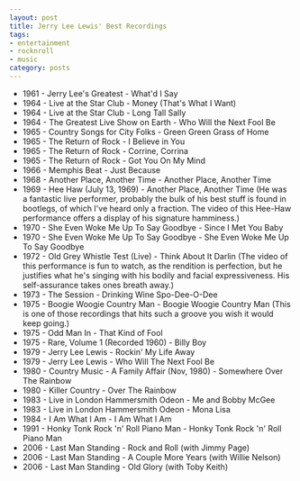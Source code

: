 ```yaml
---
layout: post
title: Jerry Lee Lewis' Best Recordings
tags:
- entertainment
- rocknroll
- music
category: posts
---
```


* 1961 - Jerry Lee's Greatest - What'd I Say
* 1964 - Live at the Star Club - Money (That's What I Want)
* 1964 - Live at the Star Club - Long Tall Sally
* 1964 - The Greatest Live Show on Earth - Who Will the Next Fool Be
* 1965 - Country Songs for City Folks - Green Green Grass of Home
* 1965 - The Return of Rock - I Believe in You
* 1965 - The Return of Rock - Corrine, Corrina
* 1965 - The Return of Rock - Got You On My Mind
* 1966 - Memphis Beat - Just Because
* 1968 - Another Place, Another Time - Another Place, Another Time
* 1969 - Hee Haw (July 13, 1969) - Another Place, Another Time (He was a fantastic live performer, probably the bulk of his best stuff is found in bootlegs, of which I've heard only a fraction. The video of this Hee-Haw performance offers a display of his signature hamminess.)
* 1970 - She Even Woke Me Up To Say Goodbye - Since I Met You Baby
* 1970 - She Even Woke Me Up To Say Goodbye - She Even Woke Me Up To Say Goodbye
* 1972 - Old Grey Whistle Test (Live) - Think About It Darlin (The video of this performance is fun to watch, as the rendition is perfection, but he justifies what he's singing with his bodily and facial expressiveness. His self-assurance takes ones breath away.)
* 1973 - The Session - Drinking Wine Spo-Dee-O-Dee
* 1975 - Boogie Woogie Country Man - Boogie Woogie Country Man (This is one of those recordings that hits such a groove you wish it would keep going.)
* 1975 - Odd Man In - That Kind of Fool
* 1975 - Rare, Volume 1 (Recorded 1960) - Billy Boy
* 1979 - Jerry Lee Lewis - Rockin' My Life Away
* 1979 - Jerry Lee Lewis - Who Will The Next Fool Be
* 1980 - Country Music - A Family Affair (Nov, 1980) - Somewhere Over The Rainbow
* 1980 - Killer Country - Over The Rainbow
* 1983 - Live in London Hammersmith Odeon - Me and Bobby McGee
* 1983 - Live in London Hammersmith Odeon - Mona Lisa
* 1984 - I Am What I Am - I Am What I Am
* 1991 - Honky Tonk Rock 'n' Roll Piano Man - Honky Tonk Rock 'n' Roll Piano Man
* 2006 - Last Man Standing - Rock and Roll (with Jimmy Page)
* 2006 - Last Man Standing - A Couple More Years (with Willie Nelson)
* 2006 - Last Man Standing - Old Glory (with Toby Keith)

